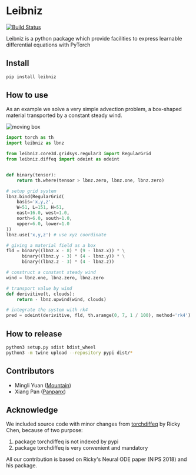 # Leibniz

[![Build Status](https://api.travis-ci.com/caiyunapp/leibniz.svg?branch=master)](http://travis-ci.com/caiyunapp/leibniz) 

Leibniz is a python package which provide facilities to express learnable differential equations with PyTorch


Install
--------

```bash
pip install leibniz
```


How to use
-----------

As an example we solve a very simple advection problem, a box-shaped material transported by a constant steady wind.

![moving box](https://raw.githubusercontent.com/caiyunapp/leibniz/master/advection_3d.gif)


```python
import torch as th
import leibniz as lbnz

from leibniz.core3d.gridsys.regular3 import RegularGrid
from leibniz.diffeq import odeint as odeint


def binary(tensor):
    return th.where(tensor > lbnz.zero, lbnz.one, lbnz.zero)

# setup grid system
lbnz.bind(RegularGrid(
    basis='x,y,z',
    W=51, L=151, H=51,
    east=16.0, west=1.0,
    north=6.0, south=1.0,
    upper=6.0, lower=1.0
))
lbnz.use('x,y,z') # use xyz coordinate

# giving a material field as a box 
fld = binary((lbnz.x - 8) * (9 - lbnz.x)) * \
      binary((lbnz.y - 3) * (4 - lbnz.y)) * \
      binary((lbnz.z - 3) * (4 - lbnz.z))

# construct a constant steady wind
wind = lbnz.one, lbnz.zero, lbnz.zero

# transport value by wind
def derivitive(t, clouds):
    return - lbnz.upwind(wind, clouds)

# integrate the system with rk4
pred = odeint(derivitive, fld, th.arange(0, 7, 1 / 100), method='rk4')
```

How to release
---------------

```bash
python3 setup.py sdist bdist_wheel
python3 -m twine upload --repository pypi dist/*
```

Contributors
------------

* Mingli Yuan ([Mountain](https://github.com/mountain))
* Xiang Pan ([Panpanx](https://github.com/Panpanx))

Acknowledge
-----------

We included source code with minor changes from [torchdiffeq](https://github.com/rtqichen/torchdiffeq) by Ricky Chen,
because of two purpose:
1. package torchdiffeq is not indexed by pypi
2. package torchdiffeq is very convenient and mandatory

All our contribution is based on Ricky's Neural ODE paper (NIPS 2018) and his package.

 
